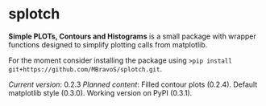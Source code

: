 # splotch
**Simple PLOTs, Contours and Histograms** is a small package with wrapper functions designed to simplify plotting calls from matplotlib.

For the moment consider installing the package using `>pip install git+https://github.com/MBravoS/splotch.git`.

*Current version*: 0.2.3
*Planned content*: Filled contour plots (0.2.4). Default matplotlib style (0.3.0). Working version on PyPI (0.3.1).
